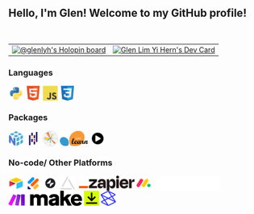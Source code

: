 ## Hello, I'm Glen! Welcome to my GitHub profile!
<br>

<table>
  <tbody>
    <tr>
      <td>
        <!---
        [![An image of @glenlyh's Holopin badges, which is a link to view their full Holopin profile](https://holopin.me/glenlyh)](https://holopin.io/@glenlyh)
        --->
        <a href="https://holopin.io/@glenlyh"><img src="https://holopin.me/glenlyh" width="1000" alt="@glenlyh's Holopin board"/></a>
      </td>
      <td>
        <a href="https://app.daily.dev/GlenLYH"><img src="https://api.daily.dev/devcards/d5cfa60a8e3645f7b4cc80c852178c71.png?r=ijm" width="250" alt="Glen Lim Yi Hern's Dev Card"/></a>
      </td>
    </tr>
  </tbody>
</table>

### Languages
<a href = "https://www.python.org/"><img align = "center" src = "https://github.com/GlenLYH/GlenLYH/blob/main/assets/programming_icons/programming_languages_icons/python_logo/python_icon.svg" title = "Python" alt = "" height = "30" /></a>
<a href = "https://html.spec.whatwg.org/"><img align = "center" src = "https://github.com/GlenLYH/GlenLYH/blob/main/assets/programming_icons/programming_languages_icons/html5_logo/html5_icon.svg" title = "HTML" alt = "" height = "30" /></a>
<a href = "https://www.ecma-international.org/publications-and-standards/standards/ecma-262/"><img align = "center" src = "https://github.com/GlenLYH/GlenLYH/blob/main/assets/programming_icons/programming_languages_icons/javascript_logo/javascript_icon.svg" title = "JS" alt = "" height = "30" /></a>
<a href = "https://www.w3.org/TR/CSS/#css"><img align = "center" src = "https://github.com/GlenLYH/GlenLYH/blob/main/assets/programming_icons/programming_languages_icons/css3_logo/css3_icon.svg" title = "CSS" alt = "" height = "30" /></a>

### Packages
<a href = "https://numpy.org/"><img align = "center" src = "https://github.com/GlenLYH/GlenLYH/blob/main/assets/programming_icons/programming_packages_icons/numpy_logo/numpy_icon.svg" title = "Numpy" alt = "" height = "30" /></a>
<a href = "https://pandas.pydata.org/"><img align = "center" src = "https://github.com/GlenLYH/GlenLYH/blob/main/assets/programming_icons/programming_packages_icons/pandas_logo/pandas_icon.svg" title = "Pandas" alt = "" height = "30" /></a>
<a href = "https://matplotlib.org/"><img align = "center" src = "https://github.com/GlenLYH/GlenLYH/blob/main/assets/programming_icons/programming_packages_icons/matplotlib_logo/matplotlib_logo.svg.png" title = "MatPlotLib" alt = "" height = "30" /></a>
<a href = "https://scikit-learn.org/stable/"><img align = "center" src = "https://github.com/GlenLYH/GlenLYH/blob/main/assets/programming_icons/programming_packages_icons/scikit_learn_logo/scikit_learn_logo.svg.png" title = "Scikit Learn" alt = "" height = "30" /></a>
<a href = "https://www.alphavantage.co/"><img align = "center" src = "https://github.com/GlenLYH/GlenLYH/blob/main/assets/programming_icons/programming_packages_icons/alpha_vantage_logo/alpha_vantage_icon.svg" title = "Alpha Vantage" alt = "" height = "30" /></a>

### No-code/ Other Platforms
<a href = "https://www.airtable.com/"><img align = "center" src = "https://github.com/GlenLYH/GlenLYH/blob/main/assets/airtable_logo/air_table.png" title = "Airtable" alt = "" height = "30" /></a>
<a href = "https://www.jotform.com/"><img align = "center" src = "https://github.com/GlenLYH/GlenLYH/blob/main/assets/jotform_logo/jotform.png" title = "Jotform" alt = "" height = "30" /></a>
<a href = "https://www.glideapps.com/"><img align = "center" src = "https://github.com/GlenLYH/GlenLYH/blob/main/assets/glide_logo/glide.svg" title = "Glide Apps" alt = "" height = "30" /></a>
<a href = "https://miniextensions.com/"><img align = "center" src = "https://github.com/GlenLYH/GlenLYH/blob/main/assets/miniExtensions_logo/miniExtensions.webp" title = "miniExtensions" alt = "" height = "30" /></a>
<a href = "https://documint.me/"><img align = "center" src = "https://github.com/GlenLYH/GlenLYH/blob/main/assets/documint_logo/documint.avif" title = "Documint" alt = "" height = "30" /></a>
<a href = "https://zapier.com/"><img align = "center" src = "https://github.com/GlenLYH/GlenLYH/blob/main/assets/zapier_logo/zapier.png" title = "Zapier" alt = "" height = "30" /></a>
<a href = "https://monday.com/"><img align = "center" src = "https://github.com/GlenLYH/GlenLYH/blob/main/assets/monday_com_logo/monday_com_white.png" title = "monday.com" alt = "" height = "30" /></a>
<a href = "https://www.make.com/"><img align = "center" src = "https://github.com/GlenLYH/GlenLYH/blob/main/assets/make_logo/make_logo.svg" title = "make" alt = "" height = "30" /></a>
<a href = "https://www.docusign.com/"><img align = "center" src = "https://github.com/GlenLYH/GlenLYH/blob/main/assets/docusign_logo/docusign.svg" title = "DocuSign" alt = "" height = "30" /></a>
<a href = "https://www.stackerhq.com/"><img align = "center" src = "https://github.com/GlenLYH/GlenLYH/blob/main/assets/stacker_logo/stacker.svg" title = "Stacker" alt = "" height = "30" /></a>

<!--- 
### Hi there 👋
-->

<!---
## Hello, I'm Glen 👋. Welcome to my GitHub profile!
-->

<!---
**GlenLYH/GlenLYH** is a ✨ _special_ ✨ repository because its `README.md` (this file) appears on your GitHub profile.

Here are some ideas to get you started:

- 🔭 I’m currently working on ...
- 🌱 I’m currently learning ...
- 👯 I’m looking to collaborate on ...
- 🤔 I’m looking for help with ...
- 💬 Ask me about ...
- 📫 How to reach me: ...
- 😄 Pronouns: ...
- ⚡ Fun fact: ...
-->
